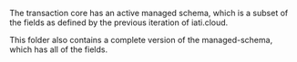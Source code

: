 The transaction core has an active managed schema, 
which is a subset of the fields as defined by the
previous iteration of iati.cloud.

This folder also contains a complete version 
of the managed-schema, which has all of the fields.